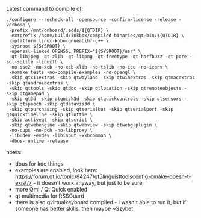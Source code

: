 Latest command to compile qt:
```
./configure --recheck-all -opensource -confirm-license -release -verbose \
 -prefix /mnt/onboard/.adds/${QTDIR} \
 -extprefix /home/build/inkbox/compiled-binaries/qt-bin/${QTDIR} \
 -xplatform linux-kobo-gnueabihf-g++ \
 -sysroot ${SYSROOT} \
 -openssl-linked OPENSSL_PREFIX="${SYSROOT}/usr" \
 -qt-libjpeg -qt-zlib -qt-libpng -qt-freetype -qt-harfbuzz -qt-pcre -sql-sqlite -linuxfb \
 -no-sse2 -no-xcb -no-xcb-xlib -no-tslib -no-icu -no-iconv \
 -nomake tests -no-compile-examples -no-opengl \
 -skip qtx11extras -skip qtwayland -skip qtwinextras -skip qtmacextras -skip qtandroidextras \
 -skip qttools -skip qtdoc -skip qtlocation -skip qtremoteobjects -skip qtgamepad \
 -skip qt3d -skip qtquick3d -skip qtquickcontrols -skip qtsensors -skip qtspeech -skip qtdatavis3d \
 -skip qtpurchasing -skip qtserialbus -skip qtserialport -skip qtquicktimeline -skip qtlottie \
 -skip activeqt -skip qtscript \
 -skip qtwebengine -skip qtwebview -skip qtwebglplugin \
 -no-cups -no-pch -no-libproxy \
 -libudev -evdev -libinput -xkbcommon \
 -dbus-runtime -release
```
notes:
- dbus for kde things
- examples are enabled, look here: https://forum.qt.io/topic/84247/qt5linguisttoolsconfig-cmake-doesn-t-exist/7 - it doesn't work anyway, but just to be sure
- more Qml / Qt Quick enabled
- qt multimedia for RSSGuard
- there is also qvirtualkeyboard compiled - I wasn't able to run it, but if someone has better skills, then maybe ~Szybet
